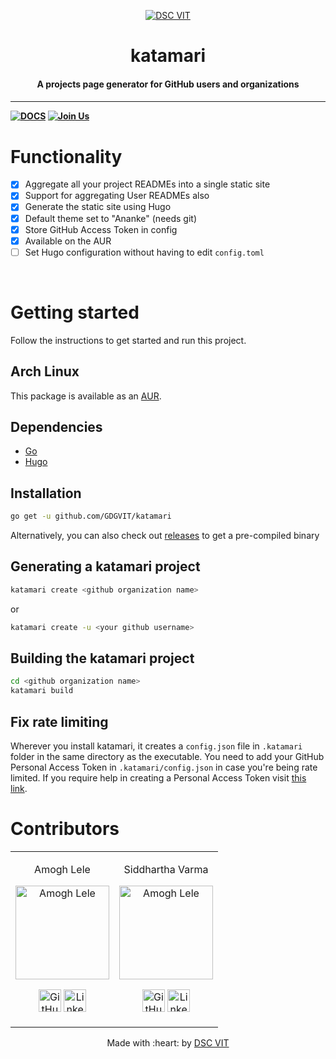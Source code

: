 <p align="center">
<a href="https://dscvit.com">
	<img src="https://user-images.githubusercontent.com/30529572/92081025-fabe6f00-edb1-11ea-9169-4a8a61a5dd45.png" alt="DSC VIT"/>
</a>
	<h1 align="center">katamari</h1>
	<h4 align="center">A projects page generator for GitHub users and organizations<h4>
</p>

---
[![DOCS](https://img.shields.io/badge/Documentation-see%20docs-green?style=flat-square&logo=appveyor)](https://pkg.go.dev/github.com/GDGVIT/katamari) 
[![Join Us](https://img.shields.io/badge/Join%20Us-Developer%20Student%20Clubs-red)](https://dsc.community.dev/vellore-institute-of-technology/)

# Functionality
- [x] Aggregate all your project READMEs into a single static site
- [x] Support for aggregating User READMEs also
- [x] Generate the static site using Hugo
- [x] Default theme set to "Ananke" (needs git)
- [x] Store GitHub Access Token in config
- [x] Available on the AUR
- [ ] Set Hugo configuration without having to edit `config.toml`
<br>


# Getting started
Follow the instructions to get started and run this project.

## Arch Linux
This package is available as an [AUR](https://aur.archlinux.org/packages/katamari/).

## Dependencies
-  [Go](https://golang.org/doc/install)
-  [Hugo](https://gohugo.io/)

## Installation
```bash
go get -u github.com/GDGVIT/katamari
```

Alternatively, you can also check out [releases](https://github.com/GDGVIT/katamari/releases/) to get a pre-compiled binary

## Generating a katamari project

```bash
katamari create <github organization name>
```
or
```bash
katamari create -u <your github username>
```

## Building the katamari project
```bash
cd <github organization name>
katamari build
```

## Fix rate limiting

Wherever you install katamari, it creates a `config.json` file in `.katamari` folder in the same directory as the executable. You need to add your GitHub Personal Access Token in `.katamari/config.json` in case you're being rate limited. If you require help in creating a Personal Access Token visit [this link](https://docs.github.com/en/free-pro-team@latest/github/authenticating-to-github/creating-a-personal-access-token).


# Contributors

<table>
<tr align="center">


<td>

Amogh Lele

<p align="center">
<img src = "https://avatars3.githubusercontent.com/u/31761843" width="150" height="150" alt="Amogh Lele">
</p>
<p align="center">
<a href = "https://github.com/sphericalkat"><img src = "http://www.iconninja.com/files/241/825/211/round-collaboration-social-github-code-circle-network-icon.svg" width="36" height = "36" alt="GitHub"/></a>
<a href = "https://www.linkedin.com/in/person1">
<img src = "http://www.iconninja.com/files/863/607/751/network-linkedin-social-connection-circular-circle-media-icon.svg" width="36" height="36" alt="LinkedIn"/>
</a>
</p>
</td>

<td>

Siddhartha Varma

<p align="center">
<img src = "https://avatars0.githubusercontent.com/u/39856034" width="150" height="150" alt="Amogh Lele">
</p>
<p align="center">
<a href = "https://github.com/BRO3886"><img src = "http://www.iconninja.com/files/241/825/211/round-collaboration-social-github-code-circle-network-icon.svg" width="36" height = "36" alt="GitHub"/></a>
<a href = "https://www.linkedin.com/in/siddharthav22/">
<img src = "http://www.iconninja.com/files/863/607/751/network-linkedin-social-connection-circular-circle-media-icon.svg" width="36" height="36" alt="LinkedIn"/>
</a>
</p>
</td>

</tr>
  </table>

<p align="center">
	Made with :heart: by <a href="https://dscvit.com">DSC VIT</a>
</p>
